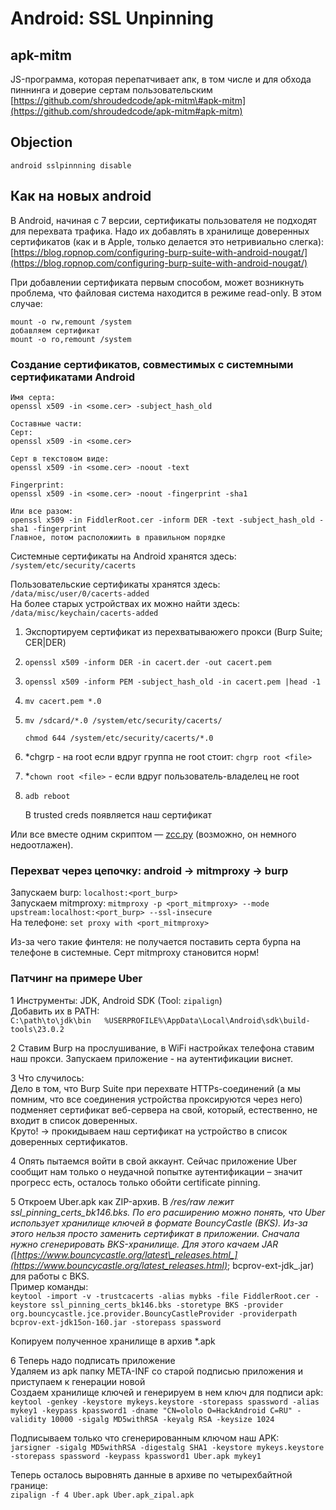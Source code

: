 # Android: SSL Unpinning

## apk-mitm

JS-программа, которая перепатчивает апк, в том числе и для обхода пиннинга и доверие сертам пользовательским [https://github.com/shroudedcode/apk-mitm\#apk-mitm](https://github.com/shroudedcode/apk-mitm#apk-mitm)

## Objection

```text
android sslpinnning disable
```

## Как на новых android

В Android, начиная с 7 версии, сертификаты пользователя не подходят для перехвата трафика. Надо их добавлять в хранилище доверенных сертификатов \(как и в Apple, только делается это нетривиально слегка\): [https://blog.ropnop.com/configuring-burp-suite-with-android-nougat/](https://blog.ropnop.com/configuring-burp-suite-with-android-nougat/)

При добавлении сертификата первым способом, может возникнуть проблема, что файловая система находится в режиме read-only. В этом случае:

```text
mount -o rw,remount /system
добавляем сертификат
mount -o ro,remount /system
```

### Создание сертификатов, совместимых с системными сертификатами Android

```text
Имя серта:
openssl x509 -in <some.cer> -subject_hash_old

Составные части:
Серт:
openssl x509 -in <some.cer>

Серт в текстовом виде:
openssl x509 -in <some.cer> -noout -text

Fingerprint:
openssl x509 -in <some.cer> -noout -fingerprint -sha1

Или все разом:
openssl x509 -in FiddlerRoot.cer -inform DER -text -subject_hash_old -sha1 -fingerprint
Главное, потом расположиить в правильном порядке
```

Системные сертификаты на Android хранятся здесь: `/system/etc/security/cacerts`

Пользовательские сертификаты хранятся здесь: `/data/misc/user/0/cacerts-added`   
На более старых устройствах их можно найти здесь: `/data/misc/keychain/cacerts-added`

1. Экспортируем сертификат из перехватываюжего прокси \(Burp Suite; CER\|DER\)
2. `openssl x509 -inform DER -in cacert.der -out cacert.pem`
3. `openssl x509 -inform PEM -subject_hash_old -in cacert.pem |head -1`
4. `mv cacert.pem *.0`
5. `mv /sdcard/*.0 /system/etc/security/cacerts/`  

   `chmod 644 /system/etc/security/cacerts/*.0`

6. \*chgrp - на root если вдруг группа не root стоит: `chgrp root <file>`
7. \*`chown root <file>` - если вдруг пользователь-владелец не root
8. `adb reboot`

   В trusted creds появляется наш сертификат

Или все вместе одним скриптом — [zcc.py](https://gist.github.com/z3f1r/02ac6c700c5980a093e5da557af2d85f) \(возможно, он немного недоотлажен\).

### Перехват через цепочку: android -&gt; mitmproxy -&gt; burp

Запускаем burp: `localhost:<port_burp>`  
Запускаем mitmproxy: `mitmproxy -p <port_mitmproxy> --mode upstream:localhost:<port_burp> --ssl-insecure`  
На телефоне: `set proxy with <port_mitmproxy>`

Из-за чего такие финтеля: не получается поставить серта бурпа на телефоне в системные. Серт mitmproxy становится норм!

### Патчинг на примере Uber

1 Инструменты: JDK, Android SDK \(Tool: `zipalign`\)  
Добавить их в PATH:  
`C:\path\to\jdk\bin  
%USERPROFILE%\AppData\Local\Android\sdk\build-tools\23.0.2`

2 Ставим Burp на прослушивание, в WiFi настройках телефона ставим наш прокси. Запускаем приложение - на аутентификации виснет.

3 Что случилось:  
Дело в том, что Burp Suite при перехвате HTTPs-соединений \(а мы помним, что все соединения устройства проксируются через него\) подменяет сертификат веб-сервера на свой, который, естественно, не входит в список доверенных.  
Круто! -&gt; прокидываем наш сертификат на устройство в список доверенных сертификатов.

4 Опять пытаемся войти в свой аккаунт. Сейчас приложение Uber сообщит нам только о неудачной попытке аутентификации – значит прогресс есть, осталось только обойти certificate pinning.

5 Откроем Uber.apk как ZIP-архив. В _/res/raw лежит ssl\_pinning\_certs\_bk146.bks. По его расширению можно понять, что Uber использует хранилище ключей в формате BouncyCastle \(BKS\). Из-за этого нельзя просто заменить сертификат в приложении. Сначала нужно сгенерировать BKS-хранилище. Для этого качаем JAR \(_[_https://www.bouncycastle.org/latest\_releases.html_](https://www.bouncycastle.org/latest_releases.html)_; bcprov-ext-jdk_.jar\) для работы с BKS.  
Пример команды:  
`keytool -import -v -trustcacerts -alias mybks -file FiddlerRoot.cer -keystore ssl_pinning_certs_bk146.bks -storetype BKS -provider org.bouncycastle.jce.provider.BouncyCastleProvider -providerpath bcprov-ext-jdk15on-160.jar -storepass spassword`

Копируем полученное хранилище в архив \*.apk

6 Теперь надо подписать приложение  
Удаляем из apk папку META-INF со старой подписью приложения и приступаем к генерации новой  
Создаем хранилище ключей и генерируем в нем ключ для подписи apk:   
`keytool -genkey -keystore mykeys.keystore -storepass spassword -alias mykey1 -keypass kpassword1 -dname "CN=ololo O=HackAndroid C=RU" -validity 10000 -sigalg MD5withRSA -keyalg RSA -keysize 1024`

Подписываем только что сгенерированным ключом наш APK:   
`jarsigner -sigalg MD5withRSA -digestalg SHA1 -keystore mykeys.keystore -storepass spassword -keypass kpassword1 Uber.apk mykey1`

Теперь осталось выровнять данные в архиве по четырехбайтной границе:   
`zipalign -f 4 Uber.apk Uber.apk_zipal.apk`

### 

